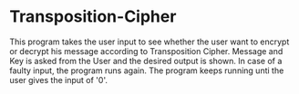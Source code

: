 # Transposition-Cipher
This program takes the user input to see whether the user want to encrypt or decrypt his message according to Transposition Cipher. </b>
Message and Key is asked from the User and the desired output is shown. In case of a faulty input, the program runs again. </b>
The program keeps running unti the user gives the input of '0'.
